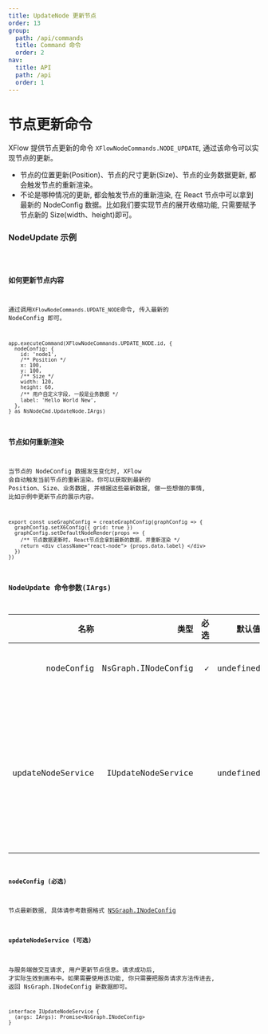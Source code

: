 ```yaml
---
title: UpdateNode 更新节点
order: 13
group:
  path: /api/commands
  title: Command 命令
  order: 2
nav:
  title: API
  path: /api
  order: 1
---
```


# 节点更新命令

XFlow 提供节点更新的命令 `XFlowNodeCommands.NODE_UPDATE`, 通过该命令可以实现节点的更新。

- 节点的位置更新(Position)、节点的尺寸更新(Size)、节点的业务数据更新, 都会触发节点的重新渲染。
- 不论是哪种情况的更新, 都会触发节点的重新渲染, 在 React 节点中可以拿到最新的 NodeConfig 数据。比如我们要实现节点的展开收缩功能, 只需要赋予节点新的 Size(width、height)即可。

### NodeUpdate 示例

<code src="./demos/index.tsx" />

### 如何更新节点内容

通过调用`XFlowNodeCommands.UPDATE_NODE`命令, 传入最新的 NodeConfig 即可。

```tsx | pure
app.executeCommand(XFlowNodeCommands.UPDATE_NODE.id, {
  nodeConfig: {
    id: 'node1',
    /** Position */
    x: 100,
    y: 100,
    /** Size */
    width: 120,
    height: 60,
    /** 用户自定义字段, 一般是业务数据 */
    label: 'Hello World New',
  },
} as NsNodeCmd.UpdateNode.IArgs)
```

### 节点如何重新渲染

当节点的 NodeConfig 数据发生变化时, XFlow 会自动触发当前节点的重新渲染。你可以获取到最新的 Position、Size、业务数据, 并根据这些最新数据, 做一些想做的事情, 比如示例中更新节点的展示内容。

```tsx | pure
export const useGraphConfig = createGraphConfig(graphConfig => {
  graphConfig.setX6Config({ grid: true })
  graphConfig.setDefaultNodeRender(props => {
    /** 节点数据更新时, React节点会拿到最新的数据, 并重新渲染 */
    return <div className="react-node"> {props.data.label} </div>
  })
})
```

### NodeUpdate 命令参数(IArgs)

|              名称 |                类型 | 必选 |    默认值 | 描述                       |
| ----------------: | ------------------: | ---: | --------: | -------------------------- |
|        nodeConfig | NsGraph.INodeConfig |    ✓ | undefined | 节点数据                   |
| updateNodeService |  IUpdateNodeService |      | undefined | 与服务端做交互更新节点信息 |

#### nodeConfig (必选)

节点最新数据, 具体请参考数据格式 [NSGraph.INodeConfig](/api/interface#inodeconfig)

#### updateNodeService (可选)

与服务端做交互请求, 用户更新节点信息。请求成功后, 才实际生效到画布中。如果需要使用该功能, 你只需要把服务请求方法传进去, 返回 NsGraph.INodeConfig 新数据即可。

```tsx | pure
interface IUpdateNodeService {
  (args: IArgs): Promise<NsGraph.INodeConfig>
}
```
